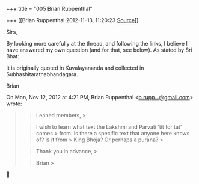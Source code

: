 +++
title = "005 Brian Ruppenthal"

+++
[[Brian Ruppenthal	2012-11-13, 11:20:23 [Source](https://groups.google.com/g/samskrita/c/18dIlcV-HIo)]]



Sirs,  

  

By looking more carefully at the thread, and following the links, I believe I have answered my own question (and for that, see below). As stated by Sri Bhat:

  

It is originally quoted in Kuvalayananda and collected in Subhashitaratnabhandagara.

Brian

  

  

On Mon, Nov 12, 2012 at 4:21 PM, Brian Ruppenthal \<[b.rupp...@gmail.com]()\> wrote:  

> 
> > Leaned members, >
> 
> > 
> >   
> > 
> > 
> > I wish to learn what text the Lakshmi and Parvati 'tit for tat' comes > from. Is there a specific text that anyone here knows of? Is it from > King Bhoja? Or perhaps a purana? >
> 
> > 
> >   
> > 
> > 
> > Thank you in advance, >
> 
> > 
> >   
> > 
> > 
> > Brian >
> 



